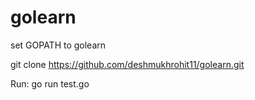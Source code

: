golearn
=======

set GOPATH to golearn

git clone https://github.com/deshmukhrohit11/golearn.git

Run:
go run test.go
